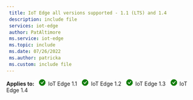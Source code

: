 ```yaml
---
 title: IoT Edge all versions supported - 1.1 (LTS) and 1.4
 description: include file
 services: iot-edge
 author: PatAltimore
 ms.service: iot-edge
 ms.topic: include
 ms.date: 07/26/2022
 ms.author: patricka
 ms.custom: include file
---
```


**Applies to:** ![IoT Edge 1.1 checkmark](./media/iot-edge-version/yes-icon.png) IoT Edge 1.1 ![IoT Edge 1.2 checkmark](./media/iot-edge-version/yes-icon.png) IoT Edge 1.2 ![IoT Edge 1.3 checkmark](./media/iot-edge-version/yes-icon.png) IoT Edge 1.3 ![IoT Edge 1.4 checkmark](./media/iot-edge-version/yes-icon.png) IoT Edge 1.4